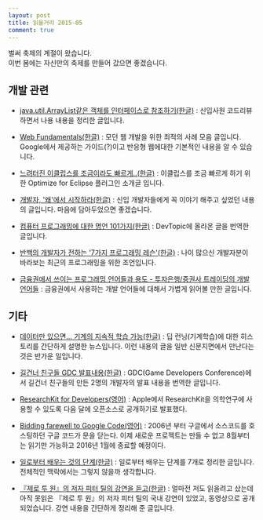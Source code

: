 ```yaml
---
layout: post
title: 읽을거리 2015-05
comment: true
---
```


벌써 축제의 계절이 왔습니다.<br/>
이번 봄에는 자신만의 축제를 만들어 갔으면 좋겠습니다.

## 개발 관련

- [java.util.ArrayList같은 객체를 인터페이스로 참조하기(한글)](http://slipp.net/questions/345) : 신입사원 코드리뷰 하면서 나용 내용을 정리한 글입니다.

- [Web Fundamentals(한글)](https://developers.google.com/web/fundamentals) : 모던 웹 개발을 위한 최적의 사례 모음 글입니다. Google에서 제공하는 가이드(?)이고 반응형 웹에대한 기본적인 내용을 알 수 있습니다.

- [느려터진 이클립스를 조금이라도 빠르게..(한글)](http://www.yunsobi.com/blog/630) : 이클립스를 조금 빠르게 하기 위한 Optimize for Eclipse 플러그인 소개글 입니다.

- [개발자, '왜'에서 시작하라(한글)](http://zdnet.co.kr/column/column_view.asp?artice_id=20150309203520) : 신입 개발자들에게 꼭 이야기 해주고 싶었던 내용의 글입니다. 마음에 담아두었으면 좋겠습니다.

- [컴퓨터 프로그래밍에 대한 명언 101가지(한글)](https://subokim.wordpress.com/2015/03/12/101-great-computer-programming-quotes/) : DevTopic에 올라온 글을 번역한 글입니다.

- [반백의 개발자가 전하는 '7가지 프로그래밍 레슨'(한글)](http://www.ciokorea.com/news/24382) : 나이 많으신 개발자분이 바라보는 최근의 프로그래밍을 위한 조언입니다.

- [금융권에서 쓰이는 프로그래밍 언어들과 용도 - 투자은행/증권사 트레이딩의 개발 언어들](http://blog.naver.com/joo_andy_lee/220293798635) : 금융권에서 사용하는 개발 언어들에 대해서 가볍게 읽어볼 만한 글입니다.

## 기타

- [데이터만 있으면… 기계의 지속적 학습 가능(한글)](http://m.chosun.com/svc/article.html?sname=news&contid=2015031401356&news_Head1) : 딥 런닝(기계학습)에 대한 히스토리를 간단하게 설명한 뉴스입니다. 이런 내용의 글을 일반 신문지면에서 만난다는 것은 반가운 일입니다.

- [길건너 친구들 GDC 발표내용(한글)](http://seiku.tistory.com/m/post/3) : GDC(Game Developers Conference)에서 길건너 친구들의 만든 2명의 개발자의 발표 내용을 번역한 글입니다.

- [ResearchKit for Developers(영어)](https://developer.apple.com/researchkit/) : Apple에서 ResearchKit을 의학연구에 사용할 수 있도록 다음 달에 오픈소스로 공개하기로 발표했다.

- [Bidding farewell to Google Code(영어)](http://google-opensource.blogspot.kr/2015/03/farewell-to-google-code.html) : 2006년 부터 구글에서 소스코드를 호스팅하던 구글 코드가 문을 닫는다. 이제 새로운 프로젝트는 만들 수 없고 8월부터는 읽기만 가능하고 2016년 1월에 종료할 예정이다.

- [일로부터 배우는 것의 단계(한글)](http://realfactory.net/m/post/1599) : 일로부터 배우는 단계를 7개로 정리한 글입니다. 전체적인 맥락에서는 그렇지 않을까 생각합니다.

- [『제로 투 원』의 저자 피터 틸의 강연을 듣고(한글)](http://www.dev-diary.com/archives/3691) : 얼마전 저도 읽을려고 샀는데 아직 못읽은 『제로 투 원』의 저자 피터 틸의 국내 강연이 있었고, 동영상으로 공개되었습니다. 강연 내용을 간단하게 정리해 준 글입니다.
